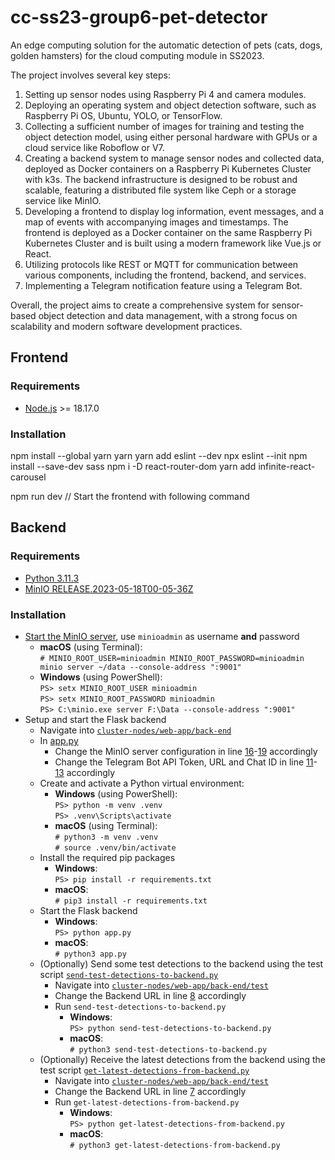 # cc-ss23-group6-pet-detector
An edge computing solution for the automatic detection of pets (cats, dogs, golden hamsters) for the cloud computing module in SS2023.

The project involves several key steps:

1. Setting up sensor nodes using Raspberry Pi 4 and camera modules.
1. Deploying an operating system and object detection software, such as Raspberry Pi OS, Ubuntu, YOLO, or TensorFlow.
1. Collecting a sufficient number of images for training and testing the object detection model, using either personal hardware with GPUs or a cloud service like Roboflow or V7.
1. Creating a backend system to manage sensor nodes and collected data, deployed as Docker containers on a Raspberry Pi Kubernetes Cluster with k3s. The backend infrastructure is designed to be robust and scalable, featuring a distributed file system like Ceph or a storage service like MinIO.
1. Developing a frontend to display log information, event messages, and a map of events with accompanying images and timestamps. The frontend is deployed as a Docker container on the same Raspberry Pi Kubernetes Cluster and is built using a modern framework like Vue.js or React.
1. Utilizing protocols like REST or MQTT for communication between various components, including the frontend, backend, and services.
1. Implementing a Telegram notification feature using a Telegram Bot.

Overall, the project aims to create a comprehensive system for sensor-based object detection and data management, with a strong focus on scalability and modern software development practices.


## Frontend


### Requirements

- [Node.js](https://nodejs.org/en) >= 18.17.0


### Installation

npm install --global yarn
yarn
yarn add eslint --dev
npx eslint --init
npm install --save-dev sass
npm i -D react-router-dom 
yarn add infinite-react-carousel

npm run dev // Start the frontend with following command


## Backend


### Requirements

- [Python 3.11.3](https://www.python.org/downloads/)
- [MinIO RELEASE.2023-05-18T00-05-36Z](https://min.io/download)


### Installation

- [Start the MinIO server](https://min.io/docs/minio/linux/index.html), use `minioadmin` as username **and** password
  - **macOS** (using Terminal): \
    `# MINIO_ROOT_USER=minioadmin MINIO_ROOT_PASSWORD=minioadmin minio server ~/data --console-address ":9001"`
  - **Windows** (using PowerShell): \
    `PS> setx MINIO_ROOT_USER minioadmin` \
    `PS> setx MINIO_ROOT_PASSWORD minioadmin` \
    `PS> C:\minio.exe server F:\Data --console-address ":9001"`
- Setup and start the Flask backend
  - Navigate into [`cluster-nodes/web-app/back-end`](https://github.com/ssolimany/cc-ss23-group5-pet-detector/tree/main/cluster-nodes/web-app/back-end)
  - In [app.py](https://github.com/ssolimany/cc-ss23-group5-pet-detector/blob/main/cluster-nodes/web-app/back-end/app.py)
    - Change the MinIO server configuration in line [16](https://github.com/ssolimany/cc-ss23-group5-pet-detector/blob/afe19fca21ccee716fc766b46ed79abe77ce1c2a/cluster-nodes/web-app/back-end/app.py#L16)-[19](https://github.com/ssolimany/cc-ss23-group5-pet-detector/blob/afe19fca21ccee716fc766b46ed79abe77ce1c2a/cluster-nodes/web-app/back-end/app.py#L19) accordingly
    - Change the Telegram Bot API Token, URL and Chat ID in line [11](https://github.com/ssolimany/cc-ss23-group5-pet-detector/blob/afe19fca21ccee716fc766b46ed79abe77ce1c2a/cluster-nodes/web-app/back-end/app.py#L11)-[13](https://github.com/ssolimany/cc-ss23-group5-pet-detector/blob/afe19fca21ccee716fc766b46ed79abe77ce1c2a/cluster-nodes/web-app/back-end/app.py#L13) accordingly
  - Create and activate a Python virtual environment:
    - **Windows** (using PowerShell): \
      `PS> python -m venv .venv` \
      `PS> .venv\Scripts\activate`
    - **macOS** (using Terminal): \
      `# python3 -m venv .venv` \
      `# source .venv/bin/activate`
  - Install the required pip packages
    - **Windows**: \
      `PS> pip install -r requirements.txt`
    - **macOS**: \
      `# pip3 install -r requirements.txt`
  - Start the Flask backend
    - **Windows**: \
      `PS> python app.py`
    - **macOS**: \
      `# python3 app.py`
  - (Optionally) Send some test detections to the backend using the test script [`send-test-detections-to-backend.py`](https://github.com/ssolimany/cc-ss23-group5-pet-detector/blob/main/cluster-nodes/web-app/back-end/test/send-test-detections-to-backend.py)
    - Navigate into [`cluster-nodes/web-app/back-end/test`](https://github.com/ssolimany/cc-ss23-group5-pet-detector/tree/main/cluster-nodes/web-app/back-end/test)
    - Change the Backend URL in line [8](https://github.com/ssolimany/cc-ss23-group5-pet-detector/blob/afe19fca21ccee716fc766b46ed79abe77ce1c2a/cluster-nodes/web-app/back-end/test/send-test-detections-to-backend.py#L8) accordingly
    - Run `send-test-detections-to-backend.py`
      - **Windows**: \
        `PS> python send-test-detections-to-backend.py`
      - **macOS**: \
        `# python3 send-test-detections-to-backend.py`
  - (Optionally) Receive the latest detections from the backend using the test script [`get-latest-detections-from-backend.py`](https://github.com/ssolimany/cc-ss23-group5-pet-detector/blob/main/cluster-nodes/web-app/back-end/test/get-latest-detections-from-backend.py)
    - Navigate into [`cluster-nodes/web-app/back-end/test`](https://github.com/ssolimany/cc-ss23-group5-pet-detector/tree/main/cluster-nodes/web-app/back-end/test)
    - Change the Backend URL in line [7](https://github.com/ssolimany/cc-ss23-group5-pet-detector/blob/afe19fca21ccee716fc766b46ed79abe77ce1c2a/cluster-nodes/web-app/back-end/test/get-latest-detections-from-backend.py#L7) accordingly
    - Run `get-latest-detections-from-backend.py`
      - **Windows**: \
        `PS> python get-latest-detections-from-backend.py`
      - **macOS**: \
        `# python3 get-latest-detections-from-backend.py`
